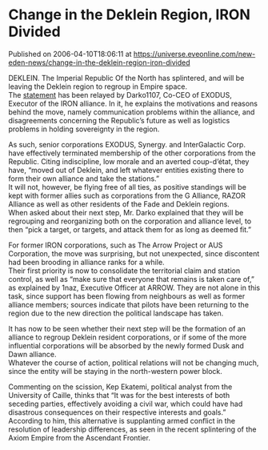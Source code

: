 # Change in the Deklein Region, IRON Divided
Published on 2006-04-10T18:06:11 at https://universe.eveonline.com/new-eden-news/change-in-the-deklein-region-iron-divided

DEKLEIN. The Imperial Republic Of the North has splintered, and will be leaving the Deklein region to regroup in Empire space.  
The [statement](http://myeve.eve-online.com/ingameboard.asp?a=topic&threadID=319657) has been relayed by Darko1107, Co-CEO of EXODUS, Executor of the IRON alliance. In it, he explains the motivations and reasons behind the move, namely communication problems within the alliance, and disagreements concerning the Republic’s future as well as logistics problems in holding sovereignty in the region. 

As such, senior corporations EXODUS, Synergy. and InterGalactic Corp. have effectively terminated membership of the other corporations from the Republic. Citing indiscipline, low morale and an averted coup-d’état, they have, “moved out of Deklein, and left whatever entities existing there to form their own alliance and take the stations.”  
It will not, however, be flying free of all ties, as positive standings will be kept with former allies such as corporations from the G Alliance, RAZOR Alliance as well as other residents of the Fade and Deklein regions.  
When asked about their next step, Mr. Darko explained that they will be regrouping and reorganizing both on the corporation and alliance level, to then “pick a target, or targets, and attack them for as long as deemed fit.” 

For former IRON corporations, such as The Arrow Project or AUS Corporation, the move was surprising, but not unexpected, since discontent had been brooding in alliance ranks for a while.  
Their first priority is now to consolidate the territorial claim and station control, as well as “make sure that everyone that remains is taken care of,” as explained by 1naz, Executive Officer at ARROW. They are not alone in this task, since support has been flowing from neighbours as well as former alliance members; sources indicate that pilots have been returning to the region due to the new direction the political landscape has taken. 

It has now to be seen whether their next step will be the formation of an alliance to regroup Deklein resident corporations, or if some of the more influential corporations will be absorbed by the newly formed Dusk and Dawn alliance.  
Whatever the course of action, political relations will not be changing much, since the entity will be staying in the north-western power block. 

Commenting on the scission, Kep Ekatemi, political analyst from the University of Caille, thinks that “It was for the best interests of both seceding parties, effectively avoiding a civil war, which could have had disastrous consequences on their respective interests and goals.”  
According to him, this alternative is supplanting armed conflict in the resolution of leadership differences, as seen in the recent splintering of the Axiom Empire from the Ascendant Frontier.
